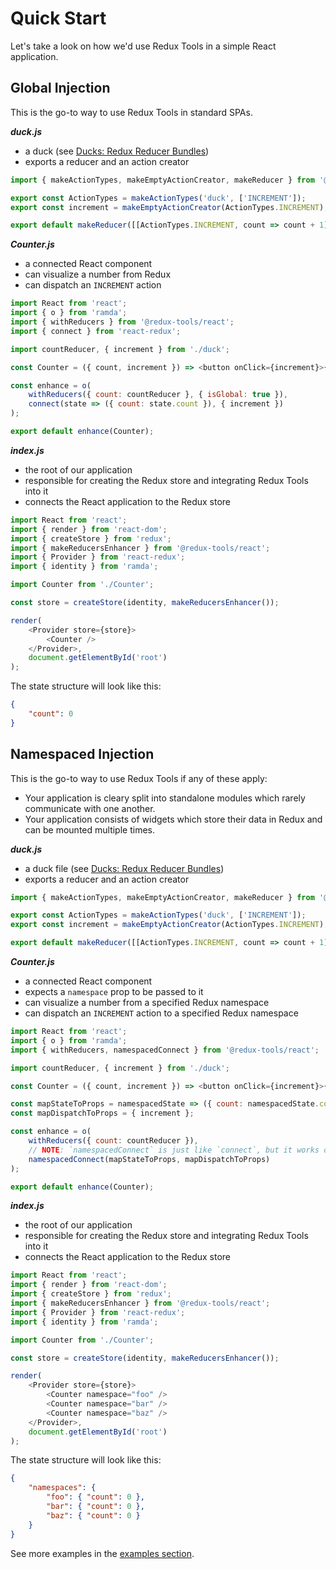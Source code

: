 # Quick Start

Let's take a look on how we'd use Redux Tools in a simple React application.

## Global Injection

This is the go-to way to use Redux Tools in standard SPAs.

_**duck.js**_

- a duck (see [Ducks: Redux Reducer Bundles](https://github.com/erikras/ducks-modular-redux))
- exports a reducer and an action creator

```js
import { makeActionTypes, makeEmptyActionCreator, makeReducer } from '@redux-tools/react';

export const ActionTypes = makeActionTypes('duck', ['INCREMENT']);
export const increment = makeEmptyActionCreator(ActionTypes.INCREMENT);

export default makeReducer([[ActionTypes.INCREMENT, count => count + 1]], 0);
```

_**Counter.js**_

- a connected React component
- can visualize a number from Redux
- can dispatch an `INCREMENT` action

```js
import React from 'react';
import { o } from 'ramda';
import { withReducers } from '@redux-tools/react';
import { connect } from 'react-redux';

import countReducer, { increment } from './duck';

const Counter = ({ count, increment }) => <button onClick={increment}>{count}</button>;

const enhance = o(
	withReducers({ count: countReducer }, { isGlobal: true }),
	connect(state => ({ count: state.count }), { increment })
);

export default enhance(Counter);
```

_**index.js**_

- the root of our application
- responsible for creating the Redux store and integrating Redux Tools into it
- connects the React application to the Redux store

```js
import React from 'react';
import { render } from 'react-dom';
import { createStore } from 'redux';
import { makeReducersEnhancer } from '@redux-tools/react';
import { Provider } from 'react-redux';
import { identity } from 'ramda';

import Counter from './Counter';

const store = createStore(identity, makeReducersEnhancer());

render(
	<Provider store={store}>
		<Counter />
	</Provider>,
	document.getElementById('root')
);
```

The state structure will look like this:

```json
{
	"count": 0
}
```

## Namespaced Injection

This is the go-to way to use Redux Tools if any of these apply:

- Your application is cleary split into standalone modules which rarely communicate with one another.
- Your application consists of widgets which store their data in Redux and can be mounted multiple times.

_**duck.js**_

- a duck file (see [Ducks: Redux Reducer Bundles](https://github.com/erikras/ducks-modular-redux))
- exports a reducer and an action creator

```js
import { makeActionTypes, makeEmptyActionCreator, makeReducer } from '@redux-tools/react';

export const ActionTypes = makeActionTypes('duck', ['INCREMENT']);
export const increment = makeEmptyActionCreator(ActionTypes.INCREMENT);

export default makeReducer([[ActionTypes.INCREMENT, count => count + 1]], 0);
```

_**Counter.js**_

- a connected React component
- expects a `namespace` prop to be passed to it
- can visualize a number from a specified Redux namespace
- can dispatch an `INCREMENT` action to a specified Redux namespace

```js
import React from 'react';
import { o } from 'ramda';
import { withReducers, namespacedConnect } from '@redux-tools/react';

import countReducer, { increment } from './duck';

const Counter = ({ count, increment }) => <button onClick={increment}>{count}</button>;

const mapStateToProps = namespacedState => ({ count: namespacedState.count });
const mapDispatchToProps = { increment };

const enhance = o(
	withReducers({ count: countReducer }),
	// NOTE: `namespacedConnect` is just like `connect`, but it works over namespaces
	namespacedConnect(mapStateToProps, mapDispatchToProps)
);

export default enhance(Counter);
```

_**index.js**_

- the root of our application
- responsible for creating the Redux store and integrating Redux Tools into it
- connects the React application to the Redux store

```js
import React from 'react';
import { render } from 'react-dom';
import { createStore } from 'redux';
import { makeReducersEnhancer } from '@redux-tools/react';
import { Provider } from 'react-redux';
import { identity } from 'ramda';

import Counter from './Counter';

const store = createStore(identity, makeReducersEnhancer());

render(
	<Provider store={store}>
		<Counter namespace="foo" />
		<Counter namespace="bar" />
		<Counter namespace="baz" />
	</Provider>,
	document.getElementById('root')
);
```

The state structure will look like this:

```json
{
	"namespaces": {
		"foo": { "count": 0 },
		"bar": { "count": 0 },
		"baz": { "count": 0 }
	}
}
```

See more examples in the [examples section](/getting-started/examples).

